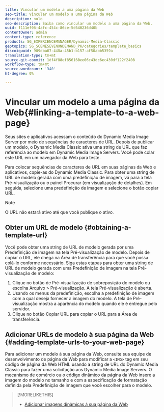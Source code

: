 ```yaml
---
title: Vincular um modelo a uma página da Web
seo-title: Vincular um modelo a uma página da Web
description: nulo
seo-description: Saiba como vincular um modelo a uma página da Web.
uuid: f111ef06-4afc-454c-86ce-5d640236d40b
contentOwner: admin
content-type: reference
products: SG_EXPERIENCEMANAGER/Dynamic-Media-Classic
geptopics: SG_SCENESEVENONDEMAND_PK/categories/template_basics
discoiquuid: 989dba07-448a-45b1-b157-af50abb5359a
translation-type: tm+mt
source-git-commit: 1df4f88ef856160ee06c43dc6ec430df122f2408
workflow-type: tm+mt
source-wordcount: '340'
ht-degree: 0%

---
```



# Vincular um modelo a uma página da Web{#linking-a-template-to-a-web-page}

Seus sites e aplicativos acessam o conteúdo do Dynamic Media Image Server por meio de sequências de caracteres de URL. Depois de publicar um modelo, o Dynamic Media Classic ativa uma string de URL que faz referência ao modelo em Dynamic Media Image Servers. Você pode colar este URL em um navegador da Web para teste.

Para colocar sequências de caracteres de URL em suas páginas da Web e aplicativos, copie-as do Dynamic Media Classic. Para obter uma string de URL de modelo gerada com uma predefinição de imagem, vá para a tela Pré-visualização ou o painel Procurar (em visualização de detalhes). Em seguida, selecione uma predefinição de imagem e selecione o botão copiar URL.

>[!NOTE]
>
>O URL não estará ativo até que você publique o ativo.

## Obter um URL de modelo {#obtaining-a-template-url}

Você pode obter uma string de URL de modelo gerada por uma Predefinição de imagem na tela Pré-visualização de modelo. Depois de copiar o URL, ele chega na Área de transferência para que você possa colá-lo conforme necessário. Siga estas etapas para obter uma string de URL de modelo gerada com uma Predefinição de imagem na tela Pré-visualização de modelo:

1. Clique no botão de Pré-visualização de sobreposição do modelo ou escolha Arquivo > Pré-visualização. A tela Pré-visualização é aberta.
1. Usando os menus da predefinição, escolha a predefinição de imagem com a qual deseja fornecer a imagem do modelo. A tela de Pré-visualização mostra a aparência do modelo quando ele é entregue pelo servidor.
1. Clique no botão Copiar URL para copiar o URL para a Área de transferência.

## Adicionar URLs de modelo à sua página da Web {#adding-template-urls-to-your-web-page}

Para adicionar um modelo à sua página da Web, consulte sua equipe de desenvolvimento de página da Web para modificar a `<IMG>` tag em seu código de página da Web HTML usando a string de URL do Dynamic Media Classic para fazer uma solicitação aos Dynamic Media Image Servers. O mecanismo de comércio ou o código dinâmico da página da Web insere a imagem do modelo no tamanho e com a especificação de formatação definida pela Predefinição de imagem que você escolher para o modelo.

>[!MORELIKETHIS]
>
>* [Adicionar imagens dinâmicas à sua página da Web](linking-urls-web-application.md#adding_dynamic_images_to_your_web_page)


